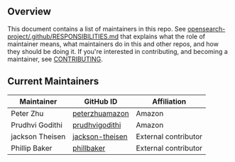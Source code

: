 ## Overview

This document contains a list of maintainers in this repo. See [opensearch-project/.github/RESPONSIBILITIES.md](https://github.com/opensearch-project/.github/blob/main/RESPONSIBILITIES.md#maintainer-responsibilities) that explains what the role of maintainer means, what maintainers do in this and other repos, and how they should be doing it. If you're interested in contributing, and becoming a maintainer, see [CONTRIBUTING](CONTRIBUTING.md).

## Current Maintainers

| Maintainer      | GitHub ID                                             | Affiliation          |
| --------------- | ----------------------------------------------------- |----------------------|
| Peter Zhu       | [peterzhuamazon](https://github.com/peterzhuamazon)   | Amazon               |
| Prudhvi Godithi | [prudhvigodithi](https://github.com/prudhvigodithi)   | Amazon               |
| jackson Theisen | [jackson-theisen](https://github.com/jackson-theisen) | External contributor  |
| Phillip Baker   | [phillbaker](https://github.com/phillbaker)           | External contributor |
